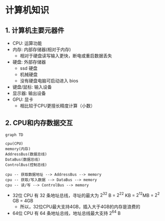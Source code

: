 # 计算机知识

## 1. 计算机主要元器件
- CPU: 运算功能
- 内存: 内部存储器(相对于内存)
  - 相对于硬盘读写输入更快，断电或重启数据丢失
- 硬盘: 外部存储器
  - ssd 硬盘
  - 机械硬盘
  - 没有硬盘电脑可启动进入 bios
- 键盘/鼠标: 输入设备
- 显示器: 输出设备
- GPU: 显卡
  - 相比较于CPU更擅长精度计算（小数）


## 2. CPU和内存数据交互

```mermaid
graph TD

cpu(CPU)
memory(内存)
AddressBus(数据总线)
DataBus(数据总线)
ControlBus(控制总线)

cpu -- 获取数据地址 --> AddressBus --> memory
cpu -- 获取/写入数据 --> DataBus --> memory
cpu -- 读/写 --> ControlBus --> memory
```

- 32位 CPU 有 32 条地址总线，寻址的最大为 $2^{32}$ B = $2^{22}$ KB = $2^{12}$MB  = $2^2$ GB = 4GB
  - 所以，32位CPU最大支持4GB，插入大于4GB的内存是浪费的
- 64位 CPU 有 64 条地址总线，地址总线最大支持 $2^{64}$ B
